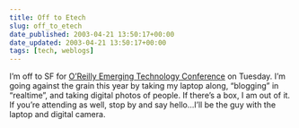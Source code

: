 ```yaml
---
title: Off to Etech
slug: off_to_etech
date_published: 2003-04-21 13:50:17+00:00
date_updated: 2003-04-21 13:50:17+00:00
tags: [tech, weblogs]
---
```

I’m off to SF for [O’Reilly Emerging Technology Conference](http://conferences.oreillynet.com/etcon/) on Tuesday. I’m going against the grain this year by taking my laptop along, “blogging” in “realtime”, and taking digital photos of people. If there’s a box, I am out of it. If you’re attending as well, stop by and say hello…I’ll be the guy with the laptop and digital camera.
